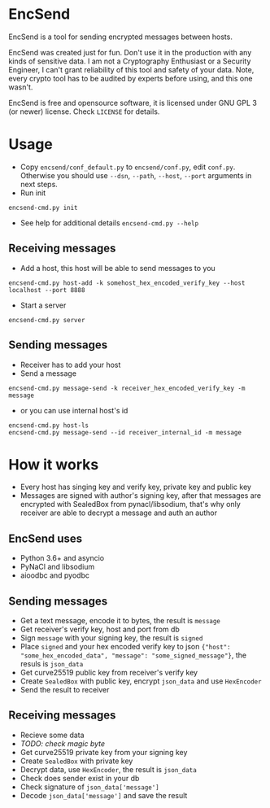 # EncSend

EncSend is a tool for sending encrypted messages between hosts. 

EncSend was created just for fun. Don't use it in the production with any kinds of sensitive data. I am not a Cryptography Enthusiast or a Security Engineer, I can't grant reliability of this tool and safety of your data. Note, every crypto tool has to be audited by experts before using, and this one wasn't.

EncSend is free and opensource software, it is licensed under GNU GPL 3 (or newer) license. Check `LICENSE` for details.

# Usage
* Copy `encsend/conf_default.py` to `encsend/conf.py`, edit `conf.py`. Otherwise you should use `--dsn`, `--path`, `--host`, `--port` arguments in next steps.
* Run init
```
encsend-cmd.py init
```
* See help for additional details
`encsend-cmd.py --help`

## Receiving messages
* Add a host, this host will be able to send messages to you
```
encsend-cmd.py host-add -k somehost_hex_encoded_verify_key --host localhost --port 8888 
```
* Start a server
```
encsend-cmd.py server
```

## Sending messages
* Receiver has to add your host
* Send a message
```
encsend-cmd.py message-send -k receiver_hex_encoded_verify_key -m message
```
* or you can use internal host's id
```
encsend-cmd.py host-ls
encsend-cmd.py message-send --id receiver_internal_id -m message
```

# How it works
* Every host has singing key and verify key, private key and public key
* Messages are signed with author's signing key, after that messages are encrypted with SealedBox from pynacl/libsodium, that's why only receiver are able to decrypt a message and auth an author

## EncSend uses
* Python 3.6+ and asyncio
* PyNaCl and libsodium
* aioodbc and pyodbc

## Sending messages
* Get a text message, encode it to bytes, the result is `message`
* Get receiver's verify key, host and port from db
* Sign `message` with your signing key, the result is `signed`
* Place `signed` and your hex encoded verify key to json `{"host": "some_hex_encoded_data", "message": "some_signed_message"}`, the resuls is `json_data`
* Get curve25519 public key from receiver's verify key 
* Create `SealedBox` with public key, encrypt `json_data` and use `HexEncoder`
* Send the result to receiver

## Receiving messages
* Recieve some data
* _TODO: check magic byte_
* Get curve25519 private key from your signing key
* Create `SealedBox` with private key
* Decrypt data, use `HexEncoder`, the result is `json_data`
* Check does sender exist in your db
* Check signature of `json_data['message']`
* Decode `json_data['message']` and save the result

